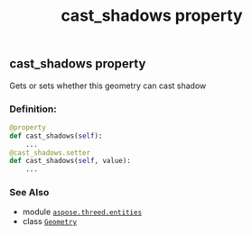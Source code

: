 ﻿---
title: cast_shadows property
second_title: Aspose.3D for Python via .NET API References
description: 
type: docs
weight: 140
url: /python-net/aspose.threed.entities/geometry/cast_shadows/
is_root: false
---

## cast_shadows property


Gets or sets whether this geometry can cast shadow
### Definition:
```python
@property
def cast_shadows(self):
    ...
@cast_shadows.setter
def cast_shadows(self, value):
    ...
```

### See Also
* module [`aspose.threed.entities`](../../)
* class [`Geometry`](/3d/python-net/aspose.threed.entities/geometry)
